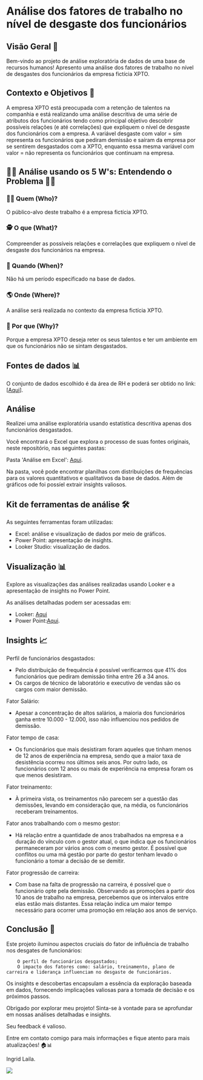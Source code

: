 # Análise dos fatores de trabalho no nível de desgaste dos funcionários

## Visão Geral 🏢

  Bem-vindo ao projeto de análise exploratória de dados de uma base de recursos humanos!
  Apresento uma análise dos fatores de trabalho no nível de desgastes dos funcionários da empresa fictícia XPTO. 

## Contexto e Objetivos 🎯

A empresa XPTO está preocupada com a retenção de talentos na companhia e está realizando uma análise descritiva de uma série de atributos dos funcionários tendo como principal objetivo descobrir possíveis relações (e até correlações) que expliquem o nível de desgaste dos funcionários com a empresa. A variável desgaste com valor = sim representa os funcionários que pediram demissão e saíram da empresa por se sentirem desgastados com a XPTO, enquanto essa mesma variável com valor = não representa os funcionários que continuam na empresa.


## 🕵️‍♂️ Análise usando os 5 W's: Entendendo o Problema 🕵️‍♀️

### 🤷‍♀️ Quem (Who)?

O público-alvo deste trabalho é a empresa fictícia XPTO.

### 🕵️ O que (What)?

Compreender as possíveis relações e correlações que expliquem o nível de desgaste dos funcionários na empresa.

### 📅 Quando (When)?

Não há um período especificado na base de dados.

### 🌎 Onde (Where)?

A análise será realizada no contexto da empresa fictícia XPTO.

### 🤔 Por que (Why)?

Porque a empresa XPTO deseja reter os seus talentos e ter um ambiente em que os funcionários não se sintam desgastados.


## Fontes de dados 📊

O conjunto de dados escolhido é da área de RH e poderá ser obtido no link: [[Aqui](https://docs.google.com/spreadsheets/d/1I560sJLo3dqjI4yZ0g-oDQ1CT5w2aag1-kK7diSJE3g/edit?usp=sharing)].


## Análise

Realizei uma análise exploratória usando estatística descritiva apenas dos funcionários desgastados.

Você encontrará o Excel que explora o processo de suas fontes originais, neste repositório, nas seguintes pastas:

Pasta 'Análise em Excel': [Aqui](https://github.com/IngridLaila/Projeto-Analise-de-Dados/blob/main/An%C3%A1lise%20dos%20fatores%20de%20trabalho%20no%20n%C3%ADvel%20de%20desgaste%20dos%20funcion%C3%A1rios/An%C3%A1lise%20em%20Excel/An%C3%A1lise%20de%20dados.xlsx). 

Na pasta, você pode encontrar planilhas com distribuições de frequências para os valores quantitativos e qualitativos da base de dados. Além de gráficos ode foi possíel extrair insights valiosos.


## Kit de ferramentas de análise 🛠️

As seguintes ferramentas foram utilizadas:

* Excel: análise e visualização de dados por meio de gráficos.
* Power Point: apresentação de insights.
* Looker Studio: visualização de dados.


## Visualização 📊

Explore as visualizações das análises realizadas usando Looker e a apresentação de insights no Power Point.

As análises detalhadas podem ser acessadas em:
     
- Looker: [Aqui](https://lookerstudio.google.com/reporting/e8bb561d-e082-4f3c-8192-06fa8e1160c5)
- Power Point:[Aqui](https://github.com/IngridLaila/Projeto-Analise-de-Dados/blob/main/An%C3%A1lise%20dos%20fatores%20de%20trabalho%20no%20n%C3%ADvel%20de%20desgaste%20dos%20funcion%C3%A1rios/Slide%20de%20Apresenta%C3%A7%C3%A3o/Apresenta%C3%A7%C3%A3o%20de%20dashboards.pptx).
     
## Insights 📈

Perfil de funcionários desgastados:

*  Pelo distribuição de frequência é possível verificarmos que 41% dos funcionários que pediram demissão tinha entre 26 a 34 anos.
* Os cargos de técnico de laboratório e executivo de vendas são os cargos com maior demissão.
  
Fator Salário:

*  Apesar a concentração de altos salários, a maioria dos funcionários ganha entre 10.000 - 12.000, isso não influenciou nos pedidos de demissão.
  
Fator tempo de casa:

*  Os funcionários que mais desistiram foram aqueles que tinham menos de 12 anos de experiência na empresa, sendo que a maior taxa de desistência ocorreu nos últimos seis anos. Por outro lado, os funcionários com 12 anos ou mais de experiência na empresa foram os que menos desistiram.


Fator treinamento:

* À primeira vista, os treinamentos não parecem ser a questão das demissões, levando em consideração que, na média, os funcionários receberam treinamentos.

Fator anos trabalhando com o mesmo gestor:
* Há relação entre a quantidade de anos trabalhados na empresa e a duração do vínculo com o gestor atual, o que indica que os funcionários permaneceram por vários anos com o mesmo gestor. É possível que conflitos ou uma má gestão por parte do gestor tenham levado o funcionário a tomar a decisão de se demitir.

Fator progressão de carreira:

* Com base na falta de progressão na carreira, é possível que o funcionário opte pela demissão. Observando as promoções a partir dos 10 anos de trabalho na empresa, percebemos que os intervalos entre elas estão mais distantes. Essa relação indica um maior tempo necessário para ocorrer uma promoção em relação aos anos de serviço.


## Conclusão 🧐

Este projeto iluminou aspectos cruciais do fator de influência de trabalho nos desgates de funcionários:

        O perfil de funcionários desgastados;
        O impacto dos fatores como: salário, treinamento, plano de carreira e liderança influenciam no desgaste de funcionários.
    

Os insights e descobertas encapsulam a essência da exploração baseada em dados, fornecendo implicações valiosas para a tomada de decisão e os próximos passos.


Obrigado por explorar meu projeto! Sinta-se à vontade para se aprofundar em nossas análises detalhadas e insights.

Seu feedback é valioso.

Entre em contato comigo para mais informações e fique atento para mais atualizações! 🏠📊

Ingrid Laila.
<div>
   <a href="https://www.linkedin.com/in/ingrid-laila-analistadados/" target="_blank"><img src="https://img.shields.io/badge/-LinkedIn-%230077B5?style=for-the-badge&logo=linkedin&logoColor=white" target="_blank"></a>
</div>


 
